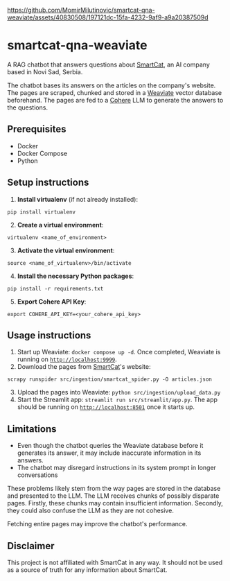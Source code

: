 

https://github.com/MomirMilutinovic/smartcat-qna-weaviate/assets/40830508/197121dc-15fa-4232-9af9-a9a20387509d


# smartcat-qna-weaviate
A RAG chatbot that answers questions about [SmartCat](https://smartcat.io), an AI company based in Novi Sad, Serbia.

The chatbot bases its answers on the articles on the company's website. The pages are scraped, chunked and stored in a [Weaviate](https://github.com/weaviate/weaviate) vector database beforehand. The pages are fed to a [Cohere](https://cohere.com) LLM to generate the answers to the questions.

## Prerequisites
- Docker 
- Docker Compose
- Python

## Setup instructions

1. **Install virtualenv** (if not already installed):
```
pip install virtualenv
```
2. **Create a virtual environment**:
```
virtualenv <name_of_environment>
```
3. **Activate the virtual environment**:
```
source <name_of_virtualenv>/bin/activate
```
4. **Install the necessary Python packages**:
```
pip install -r requirements.txt
```
5. **Export Cohere API Key**:
```
export COHERE_API_KEY=<your_cohere_api_key>
```
## Usage instructions
1. Start up Weaviate: `docker compose up -d`. Once completed, Weaviate is running on [`http://localhost:9999`]().
2. Download the pages from  [SmartCat](https://smartcat.io)'s website:
```
scrapy runspider src/ingestion/smartcat_spider.py -O articles.json
```
3. Upload the pages into Weaviate: `python src/ingestion/upload_data.py`
4. Start the Streamlit app: `streamlit run src/streamlit/app.py`. The app should be running on [`http://localhost:8501`]() once it starts up.

## Limitations
- Even though the chatbot queries the Weaviate database before it generates its answer, it may include inaccurate information in its answers.
- The chatbot may disregard instructions in its system prompt in longer conversations

These problems likely stem from the way pages are stored in the database and presented to the LLM. The LLM receives chunks of possibly disparate pages. Firstly, these chunks may contain insufficient information. Secondly, they could also confuse the LLM as they are not cohesive.

Fetching entire pages may improve the chatbot's performance.

## Disclaimer
This project is not affiliated with SmartCat in any way. It should not be used as a source of truth for any information about SmartCat.
